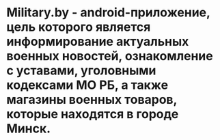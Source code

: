 # Military.by - android-приложение, цель которого является информирование актуальных военных новостей, ознакомление с уставами, уголовными кодексами МО РБ, а также магазины военных товаров, которые находятся в городе Минск.
